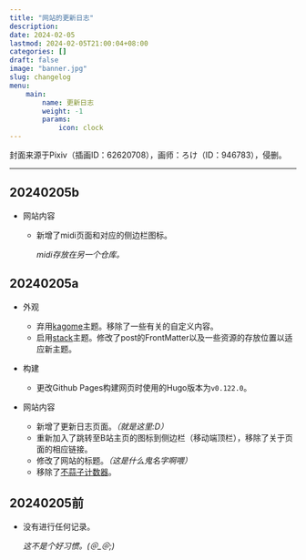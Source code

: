 ```yaml
---
title: "网站的更新日志"
description:
date: 2024-02-05
lastmod: 2024-02-05T21:00:04+08:00
categories: []
draft: false
image: "banner.jpg"
slug: changelog
menu:
    main: 
        name: 更新日志
        weight: -1
        params:
            icon: clock
---
```


封面来源于Pixiv（插画ID：62620708），画师：ろけ（ID：946783），侵删。
***

## 20240205b
- 网站内容

    - 新增了midi页面和对应的侧边栏图标。

        *midi存放在另一个仓库。*


## 20240205a
- 外观
    - 弃用[kagome](https://github.com/miiiku/hugo-theme-kagome)主题。移除了一些有关的自定义内容。
    - 启用[stack](https://github.com/CaiJimmy/hugo-theme-stack)主题。修改了post的FrontMatter以及一些资源的存放位置以适应新主题。

- 构建
    - 更改Github Pages构建网页时使用的Hugo版本为`v0.122.0`。

- 网站内容
    - 新增了更新日志页面。*（就是这里:D）*
    - 重新加入了跳转至B站主页的图标到侧边栏（移动端顶栏），移除了关于页面的相应链接。
    - 修改了网站的标题。*（这是什么鬼名字啊喂）*
    - 移除了[不蒜子计数器](https://busuanzi.ibruce.info/)。

## 20240205前

- 没有进行任何记录。

    *这不是个好习惯。(＠_＠;)*